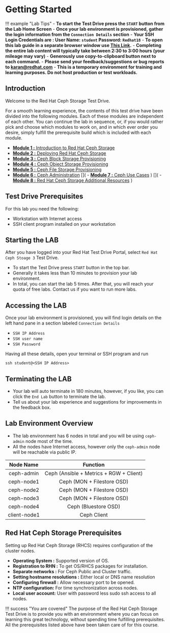 # Getting Started

!!! example "Lab Tips" 
    - **To start the Test Drive press the ``START`` button from the Lab Home Screen**
    - **Once your lab environment is provisioned, gather the login information from the ``Connection Details`` section**
    - **Your SSH Login Credentials are : User Name: ``student`` Password: ``Redhat18``**
    - **To open this lab guide in a separate browser window use [This Link](https://red-hat-storage.github.io/RHCS_Test_Drive).**
    - **Completing the entire lab content will typically take between 2:30 to 3:00 hours (your mileage may vary)**
    - **Generously use copy-to-clipboard button next to each command.**
    - **Please send your feedback/suggestions or bug reports to karan@redhat.com**
    - **This is a temporary environment for training and learning purposes. Do not host production or test workloads.**

## Introduction
Welcome to the Red Hat Ceph Storage Test Drive. 

For a smooth learning experience, the contents of this test drive have been divided into the following modules. Each of these modules are independent of each other. You can continue the lab in sequence, or, if you would rather pick and choose which modules to work on, and in which ever order you desire, simply fulfill the prerequisite build which is included with each module. 

- [**Module 1 :** Introduction to Red Hat Ceph Storage](https://red-hat-storage.github.io/RHCS_Test_Drive/Module-1/)
- [**Module 2 :** Deploying Red Hat Ceph Storage](https://red-hat-storage.github.io/RHCS_Test_Drive/Module-2/)
- [**Module 3 :** Ceph Block Storage Provisioning](https://red-hat-storage.github.io/RHCS_Test_Drive/Module-3/)
- [**Module 4 :** Ceph Object Storage Provisioning](https://red-hat-storage.github.io/RHCS_Test_Drive/Module-4/)
- [**Module 5 :** Ceph File Storage Provisioning](https://red-hat-storage.github.io/RHCS_Test_Drive/Module-5/)
- [**Module 6 :** Ceph Administration](https://red-hat-storage.github.io/RHCS_Test_Drive/Module-6/)
[]( - [**Module 7 :** Ceph Use Cases](https://red-hat-storage.github.io/RHCS_Test_Drive/Module-7/) )
[]( - [**Module 8 :** Red Hat Ceph Storage Additional Resources](https://red-hat-storage.github.io/RHCS_Test_Drive/Module-8/) )

## Test Drive Prerequisites

For this lab you need the following:

- Workstation with Internet access
- SSH client program installed on your workstation

## Starting the LAB

After you have logged into your Red Hat Test Drive Portal, select ``Red Hat Ceph Stoage 3`` Test Drive.

- To start the Test Drive press ``START`` button in the top bar.
- Generally it takes less than 10 minutes to provision your lab environment.
- In total, you can start the lab 5 times. After that, you will reach your quota of free labs. Contact us if you want to run more labs.

## Accessing the LAB

Once your lab environment is provisioned, you will find login details on the left hand pane in a section labeled ``Connection Details`` 

- ``SSH IP Address``
- ``SSH user name``
- ``SSH Password``

Having all these details, open your terminal or SSH program and run 

```
ssh student@<SSH IP Address>
```

## Terminating the LAB

- Your lab will auto terminate in 180 minutes, however, if you like, you can click the ``End Lab`` button to terminate the lab.
- Tell us about your lab experience and suggestions for improvements in the feedback box.

## Lab Environment Overview

- The lab environment has 6 nodes in total and you will be using ``ceph-admin`` node most of the time. 
- All the nodes have Internet access, however only the ``ceph-admin`` node will be reachable via public IP.

|  **Node Name**|       **Function**         |
|:-------------:|:--------------------------:|
|   ceph-admin  | Ceph (Ansible + Metrics + RGW + Client) |
|   ceph-node1  | Ceph (MON + Filestore OSD)                    |
|   ceph-node2  | Ceph (MON + Filestore OSD)                    |
|   ceph-node3  | Ceph (MON + Filestore OSD)                    |
|   ceph-node4  | Ceph (Bluestore OSD)                        |
|  client-node1  | Ceph Client                     |



## Red Hat Ceph Storage Prerequisites
Setting up Red Hat Ceph Storage (RHCS) requires configuration of the cluster nodes.

- **Operating System :**  Supported version of OS.
- **Registration to RHN :** To get OS/RHCS packages for installation.
- **Separate networks :** For Ceph Public and Cluster traffic.
- **Setting hostname resolutions :** Either local or DNS name resolution 
- **Configuring firewall :**  Allow necessary port to be opened.
- **NTP configuration:** For time synchronization across nodes.
- **Local user account:** User with password less sudo ssh access to all nodes.

!!! success "You are covered"
    The purpose of the Red Hat Ceph Storage Test Drive is to provide you with an environment where you can focus on learning this great technology, without spending time fulfilling prerequisites. All the prerequisites listed above have been taken care of for this course.
